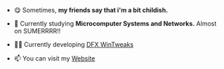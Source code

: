 - 😋 Sometimes, **my friends say that i'm a bit childish.**

- 🌱 Currently studying **Microcomputer Systems and Networks.** Almost on SUMERRRR!!

- 👨‍💻 Currently developing [DFX WinTweaks](https://ivandfx.github.io/DFXWinTweaks/)

- 📫 You can visit my [Website](https://ivandfx.github.io/)
